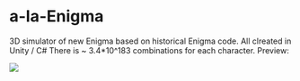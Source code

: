 # a-la-Enigma
3D simulator of new Enigma based on historical Enigma code.
All clreated in Unity / C# 
There is ~ 3.4*10^183 combinations for each character. 
Preview:

<img src = "images/presentation.gif" >
